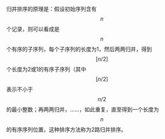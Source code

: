 归并排序的原理是：假设初始序列含有$$n$$个记录，则可以看成是$$n$$个有序的子序列，每个子序列的长度为1，然后两两归并，得到$$[n/2]$$个长度为2或1的有序子序列（其中$$[n/2]$$表示不小于$$n/2$$的最小整数；再两两归并，……，如此重复，直至得到一个长度为$$n$$的有序序列位置，这种排序方法称为2路归并排序。

